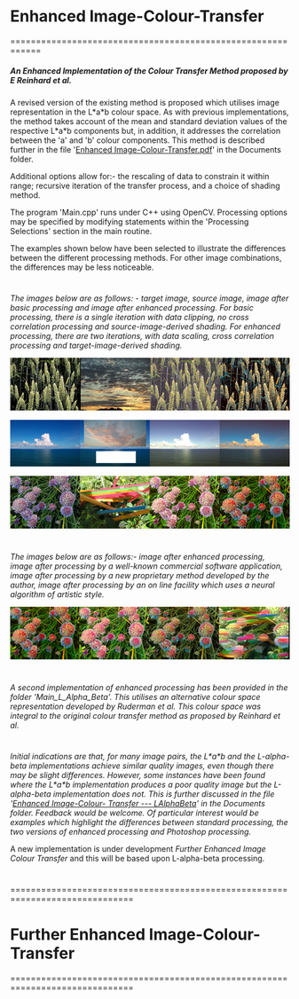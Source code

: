 # Enhanced Image-Colour-Transfer
============================================================

##### An Enhanced Implementation of the Colour Transfer Method proposed by E Reinhard et al.

A revised version of the existing method is proposed which utilises image representation in the L\*a\*b colour space.  As with previous implementations, the method takes account of the mean and standard deviation values of the respective L\*a\*b components but, in addition, it addresses the correlation between the 'a' and 'b' colour components.  This method is described further in the file '[Enhanced Image-Colour-Transfer.pdf](Documents/Enhanced%20Image-Colour-Transfer.pdf)' in the Documents folder.

Additional options allow for:- the rescaling of data to constrain it within range; recursive iteration of the transfer process, and a choice of shading method.

The program 'Main.cpp' runs under C++ using OpenCV.  Processing options may be specified by modifying statements within the 'Processing Selections' section in the main routine.

The examples shown below have been selected to illustrate the differences between the different processing methods.  For other image combinations, the differences may be less noticeable.
#  
#  
*The images below are as follows: - target image, source image, image after basic processing and image after enhanced processing.   For basic processing, there is a single iteration with data clipping, no cross correlation processing and source-image-derived shading.   For enhanced processing, there are two iterations, with data scaling, cross correlation processing and target-image-derived shading.*   

![Composite of Corn Image: Inputs and Outputs](Documents/Images/Corn_composite.jpg?raw=true)

![Composite of Ocean Image: Inputs and Outputs](Documents/Images/Ocean_composite.jpg?raw=true)

![Composite of Flowers Image: Inputs and Outputs](Documents/Images/Flowers_composite.jpg?raw=true)
#   
#   
*The images below are as follows:- image after enhanced processing, image after processing by a well-known commercial software application, image after processing by a new proprietary method developed by the author, image after processing by an on line facility which uses a neural algorithm of artistic style.*  

![Second Composite of Flowers Image: Inputs and Outputs](Documents/Images/Flowers2_composite.jpg?raw=true)
#      
#      
*A second implementation of enhanced processing has been provided in the folder 'Main_L_Alpha_Beta'. This utilises an alternative colour space representation developed by Ruderman et al.  This colour space was integral to the original colour transfer method as proposed by Reinhard et al.*
#     
_Initial indications are that, for many image pairs, the L\*a\*b and the L-alpha-beta implementations achieve similar quality images, even though there may be slight differences.  However, some instances have been found where the L\*a\*b implementation produces a poor quality image but the L-alpha-beta implementation does not. This is further discussed in the file '[Enhanced Image-Colour- Transfer --- LAlphaBeta](Documents/Enhanced%20Image-Colour-%20Transfer%20---%20LAlphaBeta.pdf)' in the Documents folder.  Feedback would be welcome.  Of particular interest would be examples which highlight the differences between standard processing, the two versions of enhanced processing and Photoshop processing._

A new implementation is under development _Further Enhanced Image Colour Transfer_ and this will be based upon L-alpha-beta processing.  
#  
# 
============================================================================== 
# Further Enhanced Image-Colour-Transfer
==============================================================================
